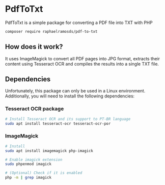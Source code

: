 # PdfToTxt

PdfToTxt is a simple package for converting a PDF file into TXT with PHP

```bash
composer require raphaelramosds/pdf-to-txt
```

## How does it work?

It uses ImageMagick to convert all PDF pages into JPG format, extracts their content using Tesseract OCR and compiles the results into a single TXT file.

## Dependencies

Unfortunately, this package can only be used in a Linux environment. Additionally, you will need to install the following dependencies:

### Tesseract OCR package

```bash
# Install Tesseract OCR and its support to PT-BR language
sudo apt install tesseract-ocr tesseract-ocr-por
```

### ImageMagick

```bash
# Install
sudo apt install imagemagick php-imagick

# Enable imagick extension
sudo phpenmod imagick

# (Optional) Check if it is enabled
php -m | grep imagick
```